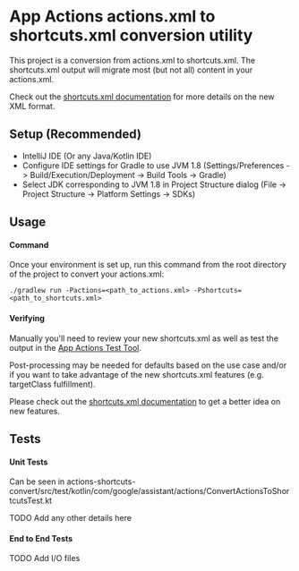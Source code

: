 # App Actions actions.xml to shortcuts.xml conversion utility

This project is a conversion from actions.xml to shortcuts.xml. The shortcuts.xml 
output will migrate most (but not all) content in your actions.xml.

Check out the
 [shortcuts.xml documentation](https://developers.google.com/assistant/app/action-schema)
 for more details on the new XML format.
 
 ## Setup (Recommended)
* IntelliJ IDE (Or any Java/Kotlin IDE)
* Configure IDE settings for Gradle to use JVM 1.8 
(Settings/Preferences -> Build/Execution/Deployment -> Build Tools -> Gradle)
* Select JDK corresponding to JVM 1.8 in Project Structure dialog 
(File -> Project Structure -> Platform Settings -> SDKs)
 
 ## Usage
 #### Command
Once your environment is set up, run this command from the root directory of the
project to convert your actions.xml:
 
 `./gradlew run -Pactions=<path_to_actions.xml> -Pshortcuts=<path_to_shortcuts.xml>`

#### Verifying
 Manually you'll need to review your new shortcuts.xml as well as test the output in the
 [App Actions Test Tool](https://developers.google.com/assistant/app/test-tool).
 
Post-processing may be needed for defaults based on the use case and/or if you
want to take advantage of the new shortcuts.xml features (e.g. targetClass fulfillment). 

Please check out the
 [shortcuts.xml documentation](https://developers.google.com/assistant/app/)
 to get a better idea on new features.
 

 
 
 ## Tests
 #### Unit Tests
 Can be seen in 
 actions-shortcuts-convert/src/test/kotlin/com/google/assistant/actions/ConvertActionsToShortcutsTest.kt

TODO Add any other details here

#### End to End Tests
TODO Add I/O files
